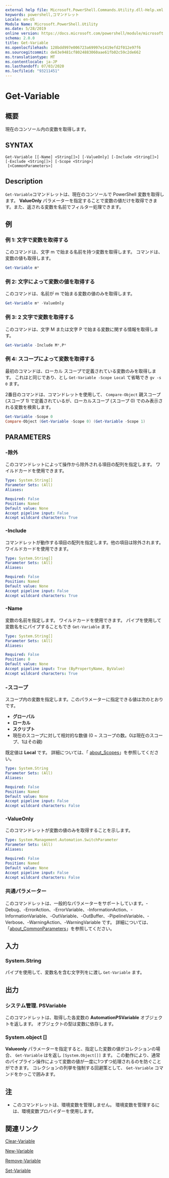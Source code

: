 ```yaml
---
external help file: Microsoft.PowerShell.Commands.Utility.dll-Help.xml
keywords: powershell,コマンドレット
Locale: en-US
Module Name: Microsoft.PowerShell.Utility
ms.date: 5/28/2019
online version: https://docs.microsoft.com/powershell/module/microsoft.powershell.utility/get-variable?view=powershell-7&WT.mc_id=ps-gethelp
schema: 2.0.0
title: Get-Variable
ms.openlocfilehash: 128bdd997e006723a69997e1419efd2f012e97f6
ms.sourcegitcommit: de63e9481cf8024883060aae61fb02c59c2de662
ms.translationtype: MT
ms.contentlocale: ja-JP
ms.lasthandoff: 07/03/2020
ms.locfileid: "93211451"
---
```

# Get-Variable

## 概要
現在のコンソール内の変数を取得します。

## SYNTAX

```
Get-Variable [[-Name] <String[]>] [-ValueOnly] [-Include <String[]>] [-Exclude <String[]>] [-Scope <String>]
 [<CommonParameters>]
```

## Description

`Get-Variable`コマンドレットは、現在のコンソールで PowerShell 変数を取得します。
**ValueOnly** パラメーターを指定することで変数の値だけを取得できます。また、返される変数を名前でフィルター処理できます。

## 例

### 例 1: 文字で変数を取得する

このコマンドは、文字 m で始まる名前を持つ変数を取得します。
コマンドは、変数の値も取得します。

```powershell
Get-Variable m*
```

### 例 2: 文字によって変数の値を取得する

このコマンドは、名前が m で始まる変数の値のみを取得します。

```powershell
Get-Variable m* -ValueOnly
```

### 例 3: 2 文字で変数を取得する

このコマンドは、文字 M または文字 P で始まる変数に関する情報を取得します。

```powershell
Get-Variable -Include M*,P*
```

### 例 4: スコープによって変数を取得する

最初のコマンドは、ローカル スコープで定義されている変数のみを取得します。
これはと同じであり、とし `Get-Variable -Scope Local` て省略でき `gv -s 0` ます。

2番目のコマンドは、コマンドレットを使用して、 `Compare-Object` 親スコープ (スコープ 1) で定義されているが、ローカルスコープ (スコープ 0) でのみ表示される変数を検索します。

```powershell
Get-Variable -Scope 0
Compare-Object (Get-Variable -Scope 0) (Get-Variable -Scope 1)
```

## PARAMETERS

### -除外

このコマンドレットによって操作から除外される項目の配列を指定します。
ワイルドカードを使用できます。

```yaml
Type: System.String[]
Parameter Sets: (All)
Aliases:

Required: False
Position: Named
Default value: None
Accept pipeline input: False
Accept wildcard characters: True
```

### -Include

コマンドレットが動作する項目の配列を指定します。他の項目は除外されます。
ワイルドカードを使用できます。

```yaml
Type: System.String[]
Parameter Sets: (All)
Aliases:

Required: False
Position: Named
Default value: None
Accept pipeline input: False
Accept wildcard characters: True
```

### -Name

変数の名前を指定します。
ワイルドカードを使用できます。
パイプを使用して変数名をにパイプすることもでき `Get-Variable` ます。

```yaml
Type: System.String[]
Parameter Sets: (All)
Aliases:

Required: False
Position: 0
Default value: None
Accept pipeline input: True (ByPropertyName, ByValue)
Accept wildcard characters: True
```

### -スコープ

スコープ内の変数を指定します。このパラメーターに指定できる値は次のとおりです。

- **グローバル**
- **ローカル**
- **スクリプト**
- 現在のスコープに対して相対的な数値 (0 ~ スコープの数。0は現在のスコープ、1はその親)

既定値は **Local** です。
詳細については、「 [about_Scopes](../Microsoft.PowerShell.Core/About/about_Scopes.md)」を参照してください。

```yaml
Type: System.String
Parameter Sets: (All)
Aliases:

Required: False
Position: Named
Default value: None
Accept pipeline input: False
Accept wildcard characters: False
```

### -ValueOnly

このコマンドレットが変数の値のみを取得することを示します。

```yaml
Type: System.Management.Automation.SwitchParameter
Parameter Sets: (All)
Aliases:

Required: False
Position: Named
Default value: None
Accept pipeline input: False
Accept wildcard characters: False
```

### 共通パラメーター

このコマンドレットは、一般的なパラメーターをサポートしています。-Debug、-ErrorAction、-ErrorVariable、-InformationAction、-InformationVariable、-OutVariable、-OutBuffer、-PipelineVariable、-Verbose、-WarningAction、-WarningVariable です。 詳細については、「[about_CommonParameters](../Microsoft.PowerShell.Core/About/about_CommonParameters.md)」を参照してください。

## 入力

### System.String

パイプを使用して、変数名を含む文字列をに渡し `Get-Variable` ます。

## 出力

### システム管理. PSVariable

このコマンドレットは、取得した各変数の **AutomationPSVariable** オブジェクトを返します。 オブジェクトの型は変数に依存します。

### System.object []

**Valueonly** パラメーターを指定すると、指定した変数の値がコレクションの場合、 `Get-Variable` はを返し `[System.Object[]]` ます。 この動作により、通常のパイプライン操作によって変数の値が一度に1つずつ処理されるのを防ぐことができます。 コレクションの列挙を強制する回避策として、 `Get-Variable` コマンドをかっこで囲みます。

## 注

- このコマンドレットは、環境変数を管理しません。 環境変数を管理するには、環境変数プロバイダーを使用します。

## 関連リンク

[Clear-Variable](Clear-Variable.md)

[New-Variable](New-Variable.md)

[Remove-Variable](Remove-Variable.md)

[Set-Variable](Set-Variable.md)
